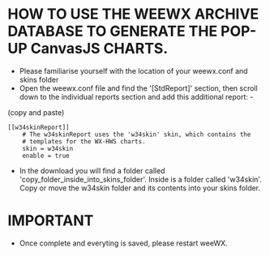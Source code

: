 # HOW TO USE THE WEEWX ARCHIVE DATABASE TO GENERATE THE POP-UP CanvasJS CHARTS.

* Please familiarise yourself with the location of your weewx.conf and skins folder 
* Open the weewx.conf file and find the '[StdReport]' section, then scroll down to the individual reports section and add this additional report: -

(copy and paste)
	   
	[[w34skinReport]]
        # The w34skinReport uses the 'w34skin' skin, which contains the
        # templates for the WX-HWS charts.
        skin = w34skin
        enable = true

* In the download you will find a folder called 'copy_folder_inside_into_skins_folder'. Inside is a folder called 'w34skin'. Copy or move the w34skin folder and its contents into your skins folder.

# IMPORTANT

* Once complete and everyting is saved, please restart weeWX.
